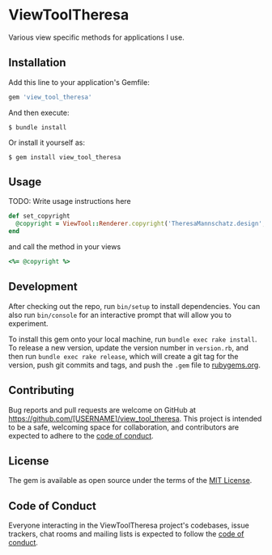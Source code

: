 # ViewToolTheresa

Various view specific methods for applications I use.

## Installation

Add this line to your application's Gemfile:

```ruby
gem 'view_tool_theresa'
```

And then execute:

    $ bundle install

Or install it yourself as:

    $ gem install view_tool_theresa

## Usage

TODO: Write usage instructions here

```ruby
def set_copyright
  @copyright = ViewTool::Renderer.copyright('TheresaMannschatz.design', 'All rights reserved')
end
```

and call the method in your views

```ruby
<%= @copyright %>
```

## Development

After checking out the repo, run `bin/setup` to install dependencies. You can also run `bin/console` for an interactive prompt that will allow you to experiment.

To install this gem onto your local machine, run `bundle exec rake install`. To release a new version, update the version number in `version.rb`, and then run `bundle exec rake release`, which will create a git tag for the version, push git commits and tags, and push the `.gem` file to [rubygems.org](https://rubygems.org).

## Contributing

Bug reports and pull requests are welcome on GitHub at https://github.com/[USERNAME]/view_tool_theresa. This project is intended to be a safe, welcoming space for collaboration, and contributors are expected to adhere to the [code of conduct](https://github.com/[USERNAME]/view_tool_theresa/blob/master/CODE_OF_CONDUCT.md).


## License

The gem is available as open source under the terms of the [MIT License](https://opensource.org/licenses/MIT).

## Code of Conduct

Everyone interacting in the ViewToolTheresa project's codebases, issue trackers, chat rooms and mailing lists is expected to follow the [code of conduct](https://github.com/[USERNAME]/view_tool_theresa/blob/master/CODE_OF_CONDUCT.md).
